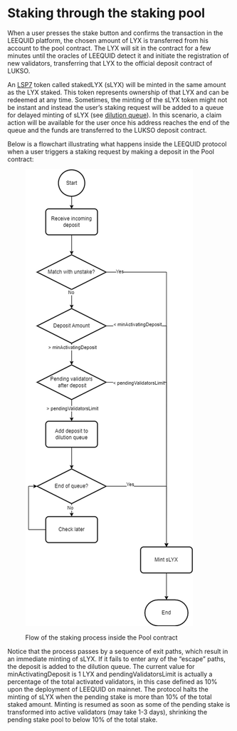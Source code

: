 # Staking through the staking pool

When a user presses the stake button and confirms the transaction in the LEEQUID platform, the chosen amount of LYX is transferred from his account to the pool contract. The LYX will sit in the contract for a few minutes until the oracles of LEEQUID detect it and initiate the registration of new validators, transferring that LYX to the official deposit contract of LUKSO.

An [LSP7](https://docs.lukso.tech/standards/nft-2.0/LSP7-Digital-Asset/) token called stakedLYX (sLYX) will be minted in the same amount as the LYX staked. This token represents ownership of that LYX and can be redeemed at any time. Sometimes, the minting of the sLYX token might not be instant and instead the user’s staking request will be added to a queue for delayed minting of sLYX (see [dilution queue](https://www.notion.so/beb6b3f841a245d385412cc0a5853cc4?pvs=21)). In this scenario, a claim action will be available for the user once his address reaches the end of the queue and the funds are transferred to the LUKSO deposit contract.

Below is a flowchart illustrating what happens inside the LEEQUID protocol when a user triggers a staking request by making a deposit in the Pool contract:

<figure><img src="../.gitbook/assets/StakingFlow_titleless.png" alt=""><figcaption><p>Flow of the staking process inside the Pool contract</p></figcaption></figure>

Notice that the process passes by a sequence of exit paths, which result in an immediate minting of sLYX. If it fails to enter any of the “escape” paths, the deposit is added to the dilution queue. The current value for minActivatingDeposit is 1 LYX and pendingValidatorsLimit is actually a percentage of the total activated validators, in this case defined as 10% upon the deployment of LEEQUID on mainnet. The protocol halts the minting of sLYX when the pending stake is more than 10% of the total staked amount. Minting is resumed as soon as some of the pending stake is transformed into active validators (may take 1-3 days), shrinking the pending stake pool to below 10% of the total stake.
